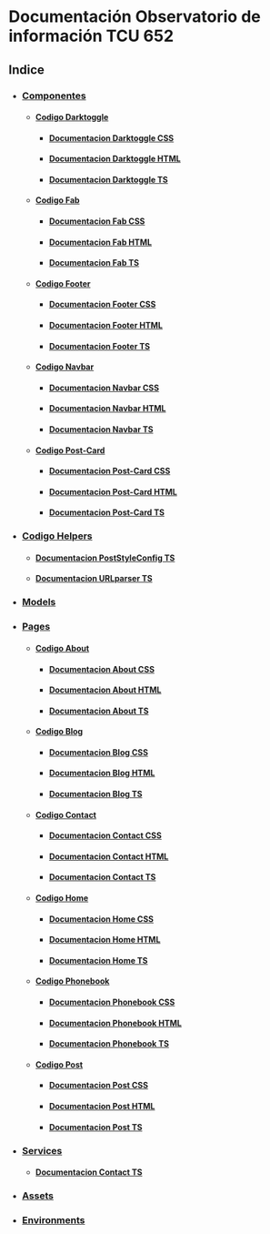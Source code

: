 # Documentación Observatorio de información TCU 652 
## Indice
   * ### [Componentes](Observatorio/src/app/components)
      * #### [Codigo Darktoggle](Observatorio/src/app/components/darktoggle)
        * #### [Documentacion Darktoggle CSS](Documentacion/App/Components/Darktoggle/darktoggle.css.md)
        * #### [Documentacion Darktoggle HTML](Documentacion/App/Components/Darktoggle/darktoggle.html.md)
        * #### [Documentacion Darktoggle TS](Documentacion/App/Components/Darktoggle/darktoggle.ts.md)
      * #### [Codigo Fab](Observatorio/src/app/components/fab)
        * #### [Documentacion Fab CSS](Documentacion/App/Components/Fab/fab.css.md)
        * #### [Documentacion Fab HTML](Documentacion/App/Components/Fab/fab.html.md)
        * #### [Documentacion Fab TS](Documentacion/App/Components/Fab/fab.ts.md)
      * #### [Codigo Footer](Observatorio/src/app/components/footer)
        * #### [Documentacion Footer CSS](Documentacion/App/Components/Footer/footer.css.md)
        * #### [Documentacion Footer HTML](Documentacion/App/Components/Footer/footer.html.md)
        * #### [Documentacion Footer TS](Documentacion/App/Components/Footer/footer.ts.md)
      * #### [Codigo Navbar](Observatorio/src/app/components/navbar)
        * #### [Documentacion Navbar CSS](Documentacion/App/Components/Navbar/navbar.css.md)
        * #### [Documentacion Navbar HTML](Documentacion/App/Components/Navbar/navbar.html.md)
        * #### [Documentacion Navbar TS](Documentacion/App/Components/Navbar/navbar.ts.md)
      * #### [Codigo Post-Card](Observatorio/src/app/components/post-card)
        * #### [Documentacion Post-Card CSS](Documentacion/App/Components/Post-Card/post-card.css.md)
        * #### [Documentacion Post-Card HTML](Documentacion/App/Components/Post-Card/post-card.html.md)
        * #### [Documentacion Post-Card TS](Documentacion/App/Components/Post-Card/post-card.ts.md)
   * ### [Codigo Helpers](Observatorio/src/app/helpers)
      * #### [Documentacion PostStyleConfig TS](Documentacion/App/Helpers/postStyleConfig.ts.md)
      * #### [Documentacion URLparser TS](Documentacion/App/Helpers/URLparser.ts.md)
   * ### [Models](Observatorio/src/app/models)
   * ### [Pages](Observatorio/src/app/pages)
      * #### [Codigo About](Observatorio/src/app/pages/about)
        * #### [Documentacion About CSS](Documentacion/App/Pages/About/about.css.md)
        * #### [Documentacion About HTML](Documentacion/App/Pages/About/about.html.md)
        * #### [Documentacion About TS](Documentacion/App/Pages/About/about.ts.md)
      * #### [Codigo Blog](Observatorio/src/app/pages/blog)
        * #### [Documentacion Blog CSS](Documentacion/App/Pages/Blog/blog.css.md)
        * #### [Documentacion Blog HTML](Documentacion/App/Pages/Blog/blog.html.md)
        * #### [Documentacion Blog TS](Documentacion/App/Pages/Blog/blog.ts.md)
      * #### [Codigo Contact](Observatorio/src/app/pages/contact)
        * #### [Documentacion Contact CSS](Documentacion/App/Pages/Contact/contact.css.md)
        * #### [Documentacion Contact HTML](Documentacion/App/Pages/Contact/contact.html.md)
        * #### [Documentacion Contact TS](Documentacion/App/Pages/Contact/contact.ts.md)
      * #### [Codigo Home](Observatorio/src/app/pages/home)
        * #### [Documentacion Home CSS](Documentacion/App/Pages/Home/home.css.md)
        * #### [Documentacion Home HTML](Documentacion/App/Pages/Home/home.html.md)
        * #### [Documentacion Home TS](Documentacion/App/Pages/Home/home.ts.md)
      * #### [Codigo Phonebook](Observatorio/src/app/pages/phonebook)
        * #### [Documentacion Phonebook CSS](Documentacion/App/Pages/Phonebook/phonebook.css.md)
        * #### [Documentacion Phonebook HTML](Documentacion/App/Pages/Phonebook/phonebook.html.md)
        * #### [Documentacion Phonebook TS](Documentacion/App/Pages/Phonebook/phonebook.ts.md)
      * #### [Codigo Post](Observatorio/src/app/pages/post)
        * #### [Documentacion Post CSS](Documentacion/App/Pages/Post/post.css.md)
        * #### [Documentacion Post HTML](Documentacion/App/Pages/Post/post.html.md)
        * #### [Documentacion Post TS](Documentacion/App/Pages/Post/post.ts.md)
   * ### [Services](Observatorio/src/app/services)
      * #### [Documentacion Contact TS](Documentacion/App/Services/contact.ts.md)
   * ### [Assets](Observatorio/src/assets)
   * ### [Environments](Observatorio/src/environments)

